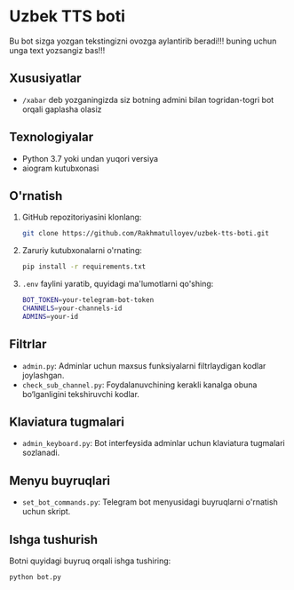 # Uzbek TTS boti

Bu bot sizga yozgan tekstingizni ovozga aylantirib beradi!!! buning uchun unga text yozsangiz bas!!!

## Xususiyatlar
- ```/xabar``` deb yozganingizda siz botning admini bilan togridan-togri bot orqali gaplasha olasiz

## Texnologiyalar
- Python 3.7 yoki undan yuqori versiya
- aiogram kutubxonasi

## O'rnatish
1. GitHub repozitoriyasini klonlang:
    ```bash
    git clone https://github.com/Rakhmatulloyev/uzbek-tts-boti.git
    ```

2. Zaruriy kutubxonalarni o'rnating:
    ```bash
    pip install -r requirements.txt
    ```
3. `.env` faylini yaratib, quyidagi ma'lumotlarni qo'shing:
    ```bash
    BOT_TOKEN=your-telegram-bot-token
    CHANNELS=your-channels-id
    ADMINS=your-id
    ```

## Filtrlar
- `admin.py`: Adminlar uchun maxsus funksiyalarni filtrlaydigan kodlar joylashgan.
- `check_sub_channel.py`: Foydalanuvchining kerakli kanalga obuna bo‘lganligini tekshiruvchi kodlar.

## Klaviatura tugmalari
- `admin_keyboard.py`: Bot interfeysida adminlar uchun klaviatura tugmalari sozlanadi.

## Menyu buyruqlari
- `set_bot_commands.py`: Telegram bot menyusidagi buyruqlarni o'rnatish uchun skript.

## Ishga tushurish
Botni quyidagi buyruq orqali ishga tushiring:
```bash
python bot.py
